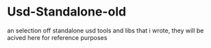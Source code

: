 # Usd-Standalone-old
an selection off standalone usd tools and libs that i wrote, they will be acived here for reference purposes 
